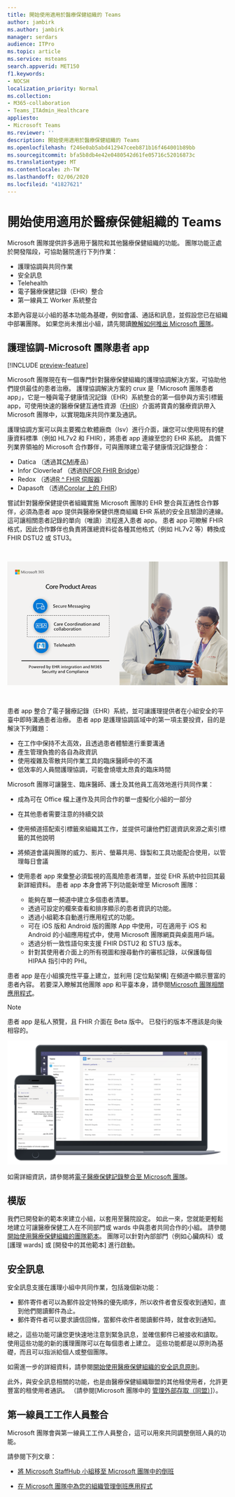 ```yaml
---
title: 開始使用適用於醫療保健組織的 Teams
author: jambirk
ms.author: jambirk
manager: serdars
audience: ITPro
ms.topic: article
ms.service: msteams
search.appverid: MET150
f1.keywords:
- NOCSH
localization_priority: Normal
ms.collection:
- M365-collaboration
- Teams_ITAdmin_Healthcare
appliesto:
- Microsoft Teams
ms.reviewer: ''
description: 開始使用適用於醫療保健組織的 Teams
ms.openlocfilehash: f246e0ab5abd412947ceeb871b16f464001b89bb
ms.sourcegitcommit: bfa5b8db4e42e0480542d61fe05716c52016873c
ms.translationtype: MT
ms.contentlocale: zh-TW
ms.lasthandoff: 02/06/2020
ms.locfileid: "41827621"
---
```

# <a name="get-started-with-teams-for-healthcare-organizations"></a>開始使用適用於醫療保健組織的 Teams

Microsoft 團隊提供許多適用于醫院和其他醫療保健組織的功能。 團隊功能正處於開發階段，可協助醫院進行下列作業：

- 護理協調與共同作業
- 安全訊息
- Telehealth
- 電子醫療保健記錄（EHR）整合 
- 第一線員工 Worker 系統整合 

本節內容是以小組的基本功能為基礎，例如會議、通話和訊息，並假設您已在組織中部署團隊。 如果您尚未推出小組，請先閱讀[瞭解如何推出 Microsoft 團隊](../../How-to-roll-out-teams.md)。

## <a name="care-coordination---microsoft-teams-patients-app"></a>護理協調-Microsoft 團隊患者 app

[!INCLUDE [preview-feature](../../includes/preview-feature.md)]

Microsoft 團隊現在有一個專門針對醫療保健組織的護理協調解決方案，可協助他們提供最佳的患者治療。 護理協調解決方案的 crux 是「Microsoft 團隊患者 app」，它是一種與電子健康情況記錄（EHR）系統整合的第一個參與方索引標籤 app，可使用快速的醫療保健互通性資源（[FHIR](https://www.hl7.org/fhir/)）介面將寶貴的醫療資訊帶入 Microsoft 團隊中，以實現臨床共同作業及通訊。  

護理協調方案可以與主要獨立軟體廠商（Isv）進行介面，讓您可以使用現有的健康資料標準（例如 HL7v2 和 FHIR），將患者 app 連線至您的 EHR 系統。 具備下列業界領袖的 Microsoft 合作夥伴，可與團隊建立電子健康情況記錄整合：

- Datica （透過其[CMI](https://datica.com/compliant-managed-integration/)產品）
- Infor Cloverleaf （透過[INFOR FHIR Bridge](https://pages.infor.com/hcl-infor-fhir-bridge-brochure.html)）
- Redox （透過[R ^ FHIR 伺服器](https://www.redoxengine.com/fhir/)）
- Dapasoft （透過[Corolar 上的 FHIR](https://www.dapasoft.com/corolar-fhir-server-for-microsoft-teams/)）

嘗試針對醫療保健提供者組織實施 Microsoft 團隊的 EHR 整合與互通性合作夥伴，必須為患者 app 提供與醫療保健供應商組織 EHR 系統的安全且驗證的連線。 這可讓相關患者記錄的單向（唯讀）流程進入患者 app。 患者 app 可瞭解 FHIR 格式，因此合作夥伴也負責將匯總資料從各種其他格式（例如 HL7v2 等）轉換成 FHIR DSTU2 或 STU3。

<br>

![圖示醒目提示護理協調與共同作業](../../media/ehr-1.png)

<br>

患者 app 整合了電子醫療記錄（EHR）系統，並可讓護理提供者在小組安全的平臺中即時溝通患者治療。 患者 app 是護理協調區域中的第一項主要投資，目的是解決下列難題：

- 在工作中保持不太高效，且透過患者體驗進行重要溝通
- 產生管理負擔的各自為政資訊
- 使用複雜及零散共同作業工具的臨床醫師中的不滿
- 低效率的人員間護理協調，可能會燒壞太昂貴的臨床時間

Microsoft 團隊可讓醫生、臨床醫師、護士及其他員工高效地進行共同作業：

- 成為可在 Office 檔上運作及共同合作的單一虛擬化小組的一部分
- 在其他患者需要注意的持續交談
- 使用頻道搭配索引標籤來組織其工作，並提供可讓他們釘選資訊來源之索引標籤的其他說明
- 將頻道會議與團隊的威力、影片、螢幕共用、錄製和工具功能配合使用，以管理每日會議
- 使用患者 app 來彙整必須監視的高風險患者清單，並從 EHR 系統中拉回其最新詳細資料。 患者 app 本身會將下列功能新增至 Microsoft 團隊：

    - 能夠在單一頻道中建立多個患者清單。
    - 透過可設定的欄來查看和排序顯示的患者資訊的功能。
    - 透過小組範本自動進行應用程式的功能。
    - 可在 iOS 版和 Android 版的團隊 App 中使用，可在適用于 iOS 和 Android 的小組應用程式中，使用 Microsoft 團隊網頁與桌面用戶端。
    - 透過分析一致性語句來支援 FHIR DSTU2 和 STU3 版本。
    - 針對其使用者介面上的所有視圖和搜尋動作的審核記錄，以保護每個 HIPAA 指引中的 PHI。

患者 app 是在小組擴充性平臺上建立，並利用 [定位點架構] 在頻道中顯示豐富的患者內容。 若要深入瞭解其他團隊 app 和平臺本身，請參閱[Microsoft 團隊相關應用程式](/microsoftteams/platform/concepts/apps/apps-overview)。  

> [!NOTE]
> 患者 app 是私人預覽，且 FHIR 介面在 Beta 版中。 已發行的版本不應該是向後相容的。

![桌面和行動裝置上患者 app 的螢幕擷取畫面](../../media/ehr-2.png)

如需詳細資訊，請參閱將[電子醫療保健記錄整合至 Microsoft 團隊](patients-app.md)。

## <a name="templates"></a>模版

我們已開發新的範本來建立小組，以套用至醫院設定。 如此一來，您就能更輕鬆地建立可讓醫療保健工人在不同部門或 wards 中與患者共同合作的小組。 請參閱[開始使用醫療保健組織的團隊範本](healthcare-templates.md)。 團隊可以針對內部部門（例如心臟病科）或 [護理 wards] 或 [開發中的其他範本] 進行啟動。

## <a name="secure-messaging"></a>安全訊息

安全訊息支援在護理小組中共同作業，包括幾個新功能：

- 郵件寄件者可以為郵件設定特殊的優先順序，所以收件者會反復收到通知，直到他們閱讀郵件為止。
- 郵件寄件者可以要求讀信回條，當郵件收件者閱讀郵件時，就會收到通知。


總之，這些功能可讓您更快速地注意到緊急訊息，並確信郵件已被接收和讀取。 使用這些功能的新的護理團隊可以在每個患者上建立。 這些功能都是以原則為基礎，而且可以指派給個人或整個團隊。

如需進一步的詳細資料，請參閱[開始使用醫療保健組織的安全訊息原則](messaging-policies-hc.md)。

此外，與安全訊息相關的功能，也是由醫療保健組織聯盟的其他租使用者，允許更豐富的租使用者通訊。 （請參閱[Microsoft 團隊中的 [管理外部存取（同盟）](../../manage-external-access.md)]）。

## <a name="firstline-worker-integration"></a>第一線員工工作人員整合

Microsoft 團隊會與第一線員工工作人員整合，這可以用來共同調整倒班人員的功能。

 請參閱下列文章：

- [將 Microsoft StaffHub 小組移至 Microsoft 團隊中的倒班](../shifts/move-staffhub-teams-to-shifts-in-teams.md)

- [在 Microsoft 團隊中為您的組織管理倒班應用程式](../shifts/manage-the-shifts-app-for-your-organization-in-teams.md)

